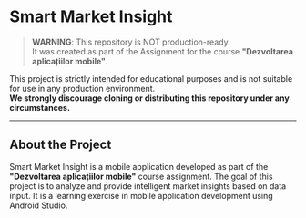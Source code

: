 # Smart Market Insight

> **WARNING**: This repository is NOT production-ready.  
> It was created as part of the Assignment for the course **"Dezvoltarea aplicațiilor mobile"**.

This project is strictly intended for educational purposes and is not suitable for use in any production environment.  
**We strongly discourage cloning or distributing this repository under any circumstances.**

---

## About the Project

Smart Market Insight is a mobile application developed as part of the **"Dezvoltarea aplicațiilor mobile"** course assignment. The goal of this project is to analyze and provide intelligent market insights based on data input. It is a learning exercise in mobile application development using Android Studio.
